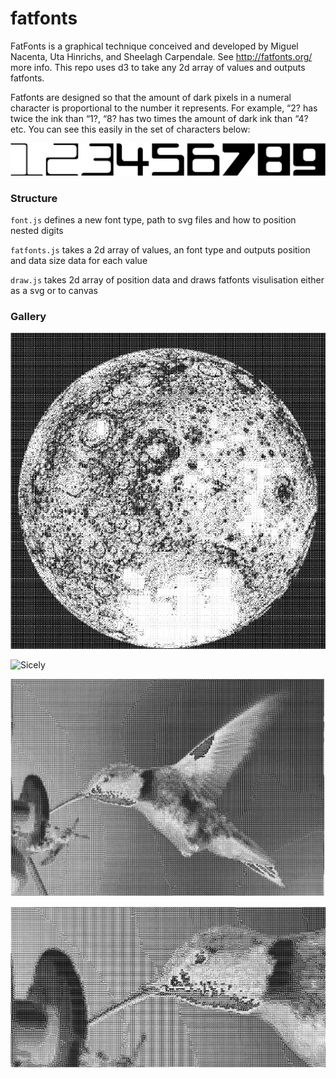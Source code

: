 # fatfonts

FatFonts is a graphical technique conceived and developed by Miguel Nacenta, Uta Hinrichs, and Sheelagh Carpendale. See http://fatfonts.org/ more info. This repo uses d3 to take any 2d array of values and outputs fatfonts.

Fatfonts are designed so that the amount of dark pixels in a numeral character is proportional to the number it represents. For example, “2? has twice the ink than “1?, “8? has two times the amount of dark ink than “4? etc. You can see this easily in the set of characters below:

 ![Cubica Font](https://github.com/YusofBandar/fatfonts/blob/master/docs/cubica.png)

### Structure

`font.js` defines a new font type, path to svg files and how to position nested digits

`fatfonts.js` takes a 2d array of values, an font type and outputs position and data size data for each value

`draw.js` takes 2d array of position data and draws fatfonts visulisation either as a svg or to canvas

### Gallery

 ![Moon](https://github.com/YusofBandar/fatfonts/blob/master/docs/moon.JPG)

![Sicely](https://github.com/YusofBandar/fatfonts/blob/master/docs/sicely.png)
 
![Humming Bird](https://github.com/YusofBandar/fatfonts/blob/master/docs/humming_bird.PNG)
  
![Humming Bird Zoom](https://github.com/YusofBandar/fatfonts/blob/master/docs/humming_bird_zoom.PNG)
